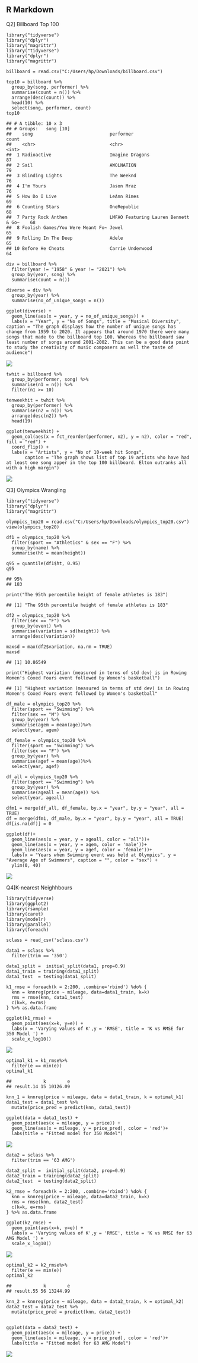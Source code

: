 ## R Markdown

Q2\] Billboard Top 100

    library("tidyverse")
    library("dplyr")
    library("magrittr")
    library("tidyverse")
    library("dplyr")
    library("magrittr")

    billboard = read.csv("C:/Users/hp/Downloads/billboard.csv")

    top10 = billboard %>%
      group_by(song, performer) %>%
      summarise(count = n()) %>%
      arrange(desc(count)) %>%
      head(10) %>%
      select(song, performer, count)
    top10

    ## # A tibble: 10 x 3
    ## # Groups:   song [10]
    ##    song                             performer                            count
    ##    <chr>                            <chr>                                <int>
    ##  1 Radioactive                      Imagine Dragons                         87
    ##  2 Sail                             AWOLNATION                              79
    ##  3 Blinding Lights                  The Weeknd                              76
    ##  4 I'm Yours                        Jason Mraz                              76
    ##  5 How Do I Live                    LeAnn Rimes                             69
    ##  6 Counting Stars                   OneRepublic                             68
    ##  7 Party Rock Anthem                LMFAO Featuring Lauren Bennett & Go~    68
    ##  8 Foolish Games/You Were Meant Fo~ Jewel                                   65
    ##  9 Rolling In The Deep              Adele                                   65
    ## 10 Before He Cheats                 Carrie Underwood                        64

    div = billboard %>%
      filter(year != "1958" & year != "2021") %>%
      group_by(year, song) %>%
      summarise(count = n())

    diverse = div %>%
      group_by(year) %>%
      summarise(no_of_unique_songs = n())

    ggplot(diverse) +
      geom_line(aes(x = year, y = no_of_unique_songs)) +
      labs(x = "Year", y = "No of Songs", title = "Musical Diversity", caption = "The graph displays how the number of unique songs has change from 1959 to 2020. It appears that around 1970 there were many songs that made to the billboard top 100. Whereas the billboard saw least number of songs around 2001-2002. This can be a good data point to study the creativity of music composers as well the taste of audience")

![](PSV1_files/figure-markdown_strict/unnamed-chunk-1-1.png)

    twhit = billboard %>%
      group_by(performer, song) %>%
      summarise(n1 = n()) %>%
      filter(n1 >= 10)

    tenweekhit = twhit %>%
      group_by(performer) %>%
      summarise(n2 = n()) %>%
      arrange(desc(n2)) %>%
      head(19)

    ggplot(tenweekhit) +
      geom_col(aes(x = fct_reorder(performer, n2), y = n2), color = "red", fill = "red") +
      coord_flip() +
      labs(x = "Artists", y = "No of 10-week hit Songs",
           caption = "The graph shows list of top 19 artists who have had at least one song apper in the top 100 billboard. Elton outranks all with a high margin")

![](PSV1_files/figure-markdown_strict/unnamed-chunk-1-2.png)

Q3\] Olympics Wrangling

    library("tidyverse")
    library("dplyr")
    library("magrittr")

    olympics_top20 = read.csv("C:/Users/hp/Downloads/olympics_top20.csv")
    view(olympics_top20)

    df1 = olympics_top20 %>%
      filter(sport == "Athletics" & sex == "F") %>%
      group_by(name) %>%
      summarise(ht = mean(height))

    q95 = quantile(df1$ht, 0.95)
    q95

    ## 95% 
    ## 183

    print("The 95th percentile height of female athletes is 183")

    ## [1] "The 95th percentile height of female athletes is 183"

    df2 = olympics_top20 %>%
      filter(sex == "F") %>%
      group_by(event) %>%
      summarise(variation = sd(height)) %>%
      arrange(desc(variation))

    maxsd = max(df2$variation, na.rm = TRUE)
    maxsd

    ## [1] 10.86549

    print("Highest variation (measured in terms of std dev) is in Rowing Women's Coxed Fours event followed by Women's basketball")

    ## [1] "Highest variation (measured in terms of std dev) is in Rowing Women's Coxed Fours event followed by Women's basketball"

    df_male = olympics_top20 %>%
      filter(sport == "Swimming") %>%
      filter(sex == "M") %>%
      group_by(year) %>%
      summarise(agem = mean(age))%>%
      select(year, agem)

    df_female = olympics_top20 %>%
      filter(sport == "Swimming") %>%
      filter(sex == "F") %>%
      group_by(year) %>%
      summarise(agef = mean(age))%>%
      select(year, agef)

    df_all = olympics_top20 %>%
      filter(sport == "Swimming") %>%
      group_by(year) %>%
      summarise(ageall = mean(age)) %>%
      select(year, ageall)

    dfm1 = merge(df_all, df_female, by.x = "year", by.y = "year", all = TRUE)
    df = merge(dfm1, df_male, by.x = "year", by.y = "year", all = TRUE)
    df[is.na(df)] = 0

    ggplot(df)+
      geom_line(aes(x = year, y = ageall, color = "all"))+
      geom_line(aes(x = year, y = agem, color = 'male'))+
      geom_line(aes(x = year, y = agef, color = 'female'))+
      labs(x = "Years when Swimming event was held at Olympics", y = "Average Age of Swimmers", caption = "", color = "sex") +
      ylim(0, 40)

![](PSV1_files/figure-markdown_strict/unnamed-chunk-2-1.png)

Q4\]K-nearest Neighhbours

    library(tidyverse)
    library(ggplot2)
    library(rsample) 
    library(caret)
    library(modelr)
    library(parallel)
    library(foreach)

    sclass = read_csv('sclass.csv')

    data1 = sclass %>% 
      filter(trim == '350')

    data1_split =  initial_split(data1, prop=0.9)
    data1_train = training(data1_split)
    data1_test  = testing(data1_split)

    k1_rmse = foreach(k = 2:200, .combine='rbind') %do% {
      knn = knnreg(price ~ mileage, data=data1_train, k=k)
      rms = rmse(knn, data1_test)
      c(k=k, e=rms)
    } %>% as.data.frame

    ggplot(k1_rmse) + 
      geom_point(aes(x=k, y=e)) + 
      labs(x = 'Varying values of K',y = 'RMSE', title = 'K vs RMSE for 350 Model ') +
      scale_x_log10() 

![](PSV1_files/figure-markdown_strict/unnamed-chunk-3-1.png)

    optimal_k1 = k1_rmse%>%
      filter(e == min(e))
    optimal_k1

    ##            k        e
    ## result.14 15 10126.09

    knn_1 = knnreg(price ~ mileage, data = data1_train, k = optimal_k1)
    data1_test = data1_test %>%
      mutate(price_pred = predict(knn, data1_test))

    ggplot(data = data1_test) +
      geom_point(aes(x = mileage, y = price)) +
      geom_line(aes(x = mileage, y = price_pred), color = 'red')+
      labs(title = "Fitted model for 350 Model")

![](PSV1_files/figure-markdown_strict/unnamed-chunk-3-2.png)

    data2 = sclass %>% 
      filter(trim == '63 AMG')

    data2_split =  initial_split(data2, prop=0.9)
    data2_train = training(data2_split)
    data2_test  = testing(data2_split)

    k2_rmse = foreach(k = 2:200, .combine='rbind') %do% {
      knn = knnreg(price ~ mileage, data=data2_train, k=k)
      rms = rmse(knn, data2_test)
      c(k=k, e=rms)
    } %>% as.data.frame

    ggplot(k2_rmse) + 
      geom_point(aes(x=k, y=e)) + 
      labs(x = 'Varying values of K',y = 'RMSE', title = 'K vs RMSE for 63 AMG Model ') +
      scale_x_log10() 

![](PSV1_files/figure-markdown_strict/unnamed-chunk-3-3.png)

    optimal_k2 = k2_rmse%>%
      filter(e == min(e))
    optimal_k2

    ##            k        e
    ## result.55 56 13244.99

    knn_2 = knnreg(price ~ mileage, data = data2_train, k = optimal_k2)
    data2_test = data2_test %>%
      mutate(price_pred = predict(knn, data2_test))


    ggplot(data = data2_test) +
      geom_point(aes(x = mileage, y = price)) +
      geom_line(aes(x = mileage, y = price_pred), color = 'red')+
      labs(title = "Fitted model for 63 AMG Model")

![](PSV1_files/figure-markdown_strict/unnamed-chunk-3-4.png)
